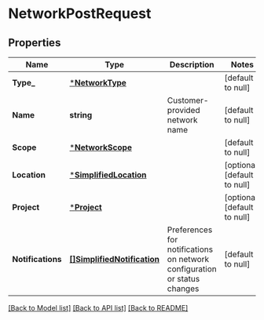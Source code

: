 # NetworkPostRequest

## Properties
Name | Type | Description | Notes
------------ | ------------- | ------------- | -------------
**Type_** | [***NetworkType**](NetworkType.md) |  | [default to null]
**Name** | **string** | Customer-provided network name | [default to null]
**Scope** | [***NetworkScope**](NetworkScope.md) |  | [default to null]
**Location** | [***SimplifiedLocation**](SimplifiedLocation.md) |  | [optional] [default to null]
**Project** | [***Project**](Project.md) |  | [optional] [default to null]
**Notifications** | [**[]SimplifiedNotification**](SimplifiedNotification.md) | Preferences for notifications on network configuration or status changes | [default to null]

[[Back to Model list]](../README.md#documentation-for-models) [[Back to API list]](../README.md#documentation-for-api-endpoints) [[Back to README]](../README.md)

